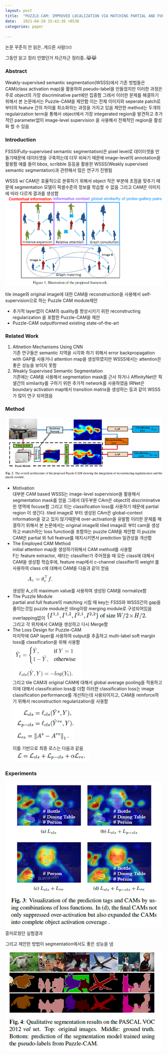 ```yaml
---
layout: post
title:  "PUZZLE-CAM: IMPROVED LOCALIZATION VIA MATCHING PARTIAL AND FULL FEATURES"
date:   2021-04-20 15:42:36 +0530
categories: paper

---
```




논문 꾸준히 안 읽은..게으른 사람🙄🙄



그동안 읽고 정리 안했던거 차근차근 정리중..😹😹

### Abstract

Weakly-supervised semantic segmentation(WSSS)에서 기존 방법들은 CAM(class activation map)을 활용하여 pseudo-label을 만들었지만 이러한 과정은 주로 object의 가장 discriminative part에만 집중함 그래서 이러한 문제를 해결하기 위해서 본 논문에서는 Puzzle-CAM을 제안함 이는 전체 이미지와 seperate patch로부터의 feature 간의 차이를 최소화하는 과정을 가지고 있음 제안한 method는 두개의 regulairzation term을 통해서 object에서 가장 integerated region을 발견하고 추가적인 parameter없이 image-level supervision 을 사용해서 전체적인 region을 활성화 할 수 있음



### Introduction

FSSS(Fully-supervised semantic segmentation)은 pixel level로 데이터셋을 만들기때문에 데이터셋을 구축하는데 더무 비싸기 때문에 image-level의 annotation을 활용함 예를 들어 bbox, scribble 등등을 활용한 WSSS(Weakly supervised semantic segmentation)과 관련해서 많은 연구가 진행됨   

WSSS w/ CAM은 효율적으로 분류하기 위해서  object 작은 부분에 초점을 맞추기 때문에 segmentation 모델이 픽셀수준의 정보를 학습할 수 없음 그리고 CAM은 이미지에 따라 다르게 결과를 생성함   
![img1](/assets/post/post14/img1.png)

tile image와 original image에 대한 CAM을 reconstruction을 사용해서 self-supervision으로 하는 Puzzle CAM module제안 

* 추가적 layer없이 CAM의 quality를 향상시키기 위한 reconstructing regularization 을 포함한 Puzzle-CAM을 제안
* Puzzle-CAM outputformed existing state-of-the-art

### Related Work

1. Attnetion Mechanisms Using CNN  
   기존 연구들은 semantic 지역을 시각화 하기 위해서 error backpropagation with GAP를 사용거나 attention map을 생성하였지만 WSSS에서는 attention은 좋은 성능을 보이지 못함 
2. Weakly Supervised Semantic Segmentation   
   기존에는 CAM을 사용해서 segmentation mask를 근사 하거나 AffinityNet은 픽셀간의 similarity를 구하기 위한 추가적 network를 사용하였음 IRNet은 boundary activation map에서 transition matrix을 생성하는 등과 같이 WSSS가 많이 연구 되어졌음 

### Method

![img2](/assets/post/post15/img2.png)

* Motivation  
  대부분  CAM based WSSS는 image-level supervision을 활용해서  segmentation mask를 얻음 그래서 대두부분 CAm은 object의 discriminative한 영역에 focuse함 그리고 이는 classification loss를 사용하기 때문에 partial region 이 생긴다. tiled image로 부터 생성된 CAm은 global-context information을 갖고 있지 않기때문에 over-activation을 유발함 이러한 문제를 해결하기 위해서 본 논문에서는  original image와 tiled image로 부터 cam을 생성하고  match하는 loss function을 포함하는 puzzle CAM을 제안함 이 puzzle CAM은 partial 와 full featrue를 매치시키면서 prediction 일관성을 개선함 
* The Employed CAM Method  
  initial attention map을 생성하기위해서 CAM method를 사용함     
  F는 feature extractor, 세타는 classifier가 주어졌을 때 모든 class에 대해서 CAM을 생성함 학습후에, feature map에서 c-channel classifier의 weight 를 사용하여 class c에 대해서 CAM을 다음과 같이 얻음   
  ![img3](/assets/post/post15/img3.png)  
  생성된 A_c의 maximum value를 사용하여 생성된 CAM을 normalize함 
* The Puzzle Module   
  partial and full feature의 matching 시킬 때 key는 FSSS와 WSSS간의 gap을 줄이는것임 puzzle module은 tiling이랑 merging module로 구성되어있음 overlapping없이 ![img4](/assets/post/post15/img4.png)  
  그리고 각 위치에서 CAM을 생성하고 다시 Merge함 
* The Loss Design for Puzzle-CAM   
  마지막에 GAP layer를 사용하여 output을 추출하고 multi-label soft margin loss를 classification을 위해 사용함   
  ![img5](/assets/post/post15/img5.png)   
  그리고 tile CAM과 original CAM에 대해서 global average pooling을 적용하고 이에 대해서 classification loss를 더함 이러한 classification loss는  image classification performance를 개선하는데 사용되어지고, CAM을 reinforce하기 위해서 reconstruction regularization을 사용함   
  ![img6](/assets/post/post15/img6.png)   
  ![img7](/assets/post/post15/img7.png)  
  이를 기반으로 최종 로스는 다음과 같음  
  ![img8](/assets/post/post15/img8.png)


### Experiments

![img9](/assets/post/post15/img9.png)  
흥미로웠던 실험결과 

그리고 제안한 방법이 segmentation에서도 좋은 성능을 냄 

![img10](/assets/post/post15/img10.png)